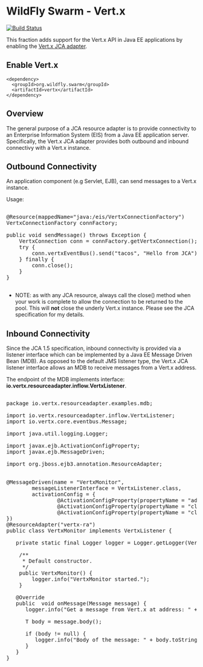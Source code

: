 # WildFly Swarm - Vert.x

[![Build Status](https://projectodd.ci.cloudbees.com/buildStatus/icon?job=wildfly-swarm-vertx)](https://projectodd.ci.cloudbees.com/job/wildfly-swarm-vertx)

This fraction adds support for the Vert.x API in Java EE applications by enabling the [Vert.x JCA adapter](https://github.com/vert-x3/vertx-jca).

## Enable Vert.x

    <dependency>
      <groupId>org.wildfly.swarm</groupId>
      <artifactId>vertx</artifactId>
    </dependency>
    
Overview
--------

The general purpose of a JCA resource adapter is to provide connectivity to an Enterprise Information System (EIS) from a Java EE application server. Specifically, the Vert.x JCA adapter provides both outbound and inbound connectivy with a Vert.x instance.

Outbound Connectivity
---------------------

An application component (e.g Servlet, EJB), can send messages to a Vert.x instance.

Usage:

<pre>

@Resource(mappedName="java:/eis/VertxConnectionFactory")
VertxConnectionFactory connFactory;

public void sendMessage() throws Exception { 
    VertxConnection conn = connFactory.getVertxConnection();
    try {
        conn.vertxEventBus().send("tacos", "Hello from JCA");
    } finally {
        conn.close();
    }
}

</pre>

   * NOTE: as with any JCA resource, always call the close() method when your work is complete to allow the connection to be returned to the pool. This will **not** close the underly Vert.x instance. Please see the JCA specification for my details.

Inbound Connectivity
--------------------

Since the JCA 1.5 specification, inbound connectivity is provided via a listener interface which can be implemented by a Java EE Message Driven Bean (MDB). As opposed to the default JMS listener type, the Vert.x JCA listener interface allows an MDB to receive messages from a Vert.x address.

The endpoint of the MDB implements interface: <b>io.vertx.resourceadapter.inflow.VertxListener</b>.

<pre>

package io.vertx.resourceadapter.examples.mdb;

import io.vertx.resourceadapter.inflow.VertxListener;
import io.vertx.core.eventbus.Message;

import java.util.logging.Logger;

import javax.ejb.ActivationConfigProperty;
import javax.ejb.MessageDriven;

import org.jboss.ejb3.annotation.ResourceAdapter;


@MessageDriven(name = "VertxMonitor",
        messageListenerInterface = VertxListener.class,
        activationConfig = {
                @ActivationConfigProperty(propertyName = "address", propertyValue = "tacos"),
                @ActivationConfigProperty(propertyName = "clusterHost", propertyValue = "localhost"),
                @ActivationConfigProperty(propertyName = "clusterPort", propertyValue = "0"),
})
@ResourceAdapter("vertx-ra")
public class VertxMonitor implements VertxListener {

   private static final Logger logger = Logger.getLogger(VertxMonitor.class.getName());

    /**
     * Default constructor.
     */
    public VertxMonitor() {
        logger.info("VertxMonitor started.");
    }

   @Override
   public <T> void onMessage(Message<T> message) {
      logger.info("Get a message from Vert.x at address: " + message.address());

      T body = message.body();

      if (body != null) {
         logger.info("Body of the message: " + body.toString());
      }
   }
}

</pre>
